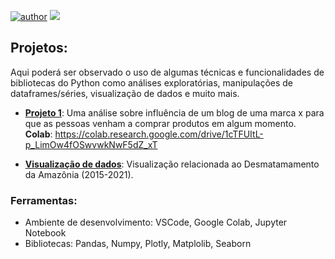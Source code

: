 [![author](https://img.shields.io/badge/author-fabriciordalm-red.svg)](https://github.com/fabriciordalm) ![](https://img.shields.io/badge/python-3.8+-blue.svg)

## Projetos:
Aqui poderá ser observado o uso de algumas técnicas e funcionalidades de bibliotecas do Python como análises exploratórias, manipulações de dataframes/séries, visualização de dados e muito mais.

- **[Projeto 1](https://github.com/fabriciordalm/Portfolio/tree/main/Projeto%201)**: Uma análise sobre influência de um blog de uma marca x para que as pessoas venham a comprar produtos em algum momento. **Colab**: https://colab.research.google.com/drive/1cTFUItL-p_LimOw4fOSwvwkNwF5dZ_xT

- **[Visualização de dados](https://github.com/fabriciordalm/Desmatamento-na-Amazonia)**: Visualização relacionada ao Desmatamamento da Amazônia (2015-2021).

### Ferramentas:

- Ambiente de desenvolvimento: VSCode, Google Colab, Jupyter Notebook
- Bibliotecas: Pandas, Numpy, Plotly, Matplolib, Seaborn

<!-- --- -->
